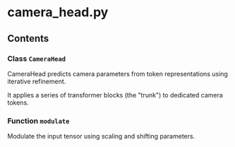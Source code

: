 # camera_head.py

## Contents

### Class `CameraHead`

CameraHead predicts camera parameters from token representations using iterative refinement.

It applies a series of transformer blocks (the "trunk") to dedicated camera tokens.

### Function `modulate`

Modulate the input tensor using scaling and shifting parameters.